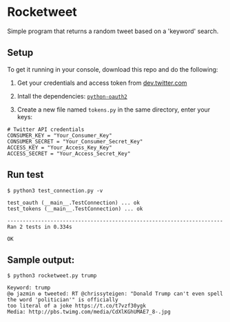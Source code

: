 # Rocketweet
Simple program that returns a random tweet based on a 'keyword' search.

## Setup
To get it running in your console, download this repo and do the following:

1. Get your credentials and access token from [dev.twitter.com](https://dev.twitter.com/oauth/overview/application-owner…)

2. Intall the dependencies: [`python-oauth2`](https://github.com/joestump/python-oauth2)

2. Create a new file named `tokens.py` in the same directory, enter your keys:

```
# Twitter API credentials
CONSUMER_KEY = "Your_Consumer_Key"
CONSUMER_SECRET = "Your_Consumer_Secret_Key"
ACCESS_KEY = "Your_Access_Key_Key"
ACCESS_SECRET = "Your_Access_Secret_Key"
```

## Run test

```
$ python3 test_connection.py -v

test_oauth (__main__.TestConnection) ... ok
test_tokens (__main__.TestConnection) ... ok

----------------------------------------------------------------------
Ran 2 tests in 0.334s

OK
```

## Sample output:

```
$ python3 rocketweet.py trump

Keyword: trump
@❂ jazmin ❂ tweeted: RT @chrissyteigen: "Donald Trump can't even spell the word 'politician'" is officially 
too literal of a joke https://t.co/t7vzf30ygk
Media: http://pbs.twimg.com/media/CdXlKGhUMAE7_8-.jpg

```



